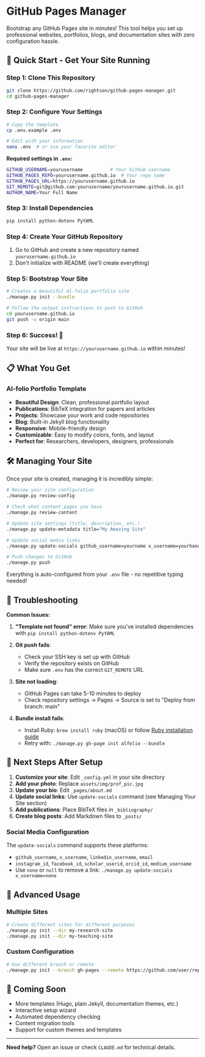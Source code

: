 # GitHub Pages Manager

Bootstrap any GitHub Pages site in minutes! This tool helps you set up professional websites, portfolios, blogs, and documentation sites with zero configuration hassle.

## 🚀 Quick Start - Get Your Site Running

### Step 1: Clone This Repository
```bash
git clone https://github.com/rightson/github-pages-manager.git
cd github-pages-manager
```

### Step 2: Configure Your Settings
```bash
# Copy the template
cp .env.example .env

# Edit with your information
nano .env  # or use your favorite editor
```

**Required settings in `.env`:**
```bash
GITHUB_USERNAME=yourusername          # Your GitHub username
GITHUB_PAGES_REPO=yourusername.github.io  # Your repo name
GITHUB_PAGES_URL=https://yourusername.github.io
GIT_REMOTE=git@github.com:yourusername/yourusername.github.io.git
AUTHOR_NAME=Your Full Name
```

### Step 3: Install Dependencies
```bash
pip install python-dotenv PyYAML
```

### Step 4: Create Your GitHub Repository
1. Go to GitHub and create a new repository named `yourusername.github.io`
2. Don't initialize with README (we'll create everything)

### Step 5: Bootstrap Your Site
```bash
# Creates a beautiful Al-folio portfolio site
./manage.py init --bundle

# Follow the output instructions to push to GitHub
cd yourusername.github.io
git push -u origin main
```

### Step 6: Success! 🎉
Your site will be live at `https://yourusername.github.io` within minutes!

## 📋 What You Get

### Al-folio Portfolio Template
- **Beautiful Design**: Clean, professional portfolio layout
- **Publications**: BibTeX integration for papers and articles
- **Projects**: Showcase your work and code repositories
- **Blog**: Built-in Jekyll blog functionality
- **Responsive**: Mobile-friendly design
- **Customizable**: Easy to modify colors, fonts, and layout
- **Perfect for**: Researchers, developers, designers, professionals

## 🛠️ Managing Your Site

Once your site is created, managing it is incredibly simple:

```bash
# Review your site configuration
./manage.py review-config

# Check what content pages you have
./manage.py review-content

# Update site settings (title, description, etc.)
./manage.py update-metadata title="My Amazing Site"

# Update social media links
./manage.py update-socials github_username=yourname x_username=yourhandle

# Push changes to GitHub
./manage.py push
```

Everything is auto-configured from your `.env` file - no repetitive typing needed!

## 🔧 Troubleshooting

**Common Issues:**

1. **"Template not found" error**: Make sure you've installed dependencies with `pip install python-dotenv PyYAML`

2. **Git push fails**:
   - Check your SSH key is set up with GitHub
   - Verify the repository exists on GitHub
   - Make sure `.env` has the correct `GIT_REMOTE` URL

3. **Site not loading**:
   - GitHub Pages can take 5-10 minutes to deploy
   - Check repository settings → Pages → Source is set to "Deploy from branch: main"

4. **Bundle install fails**:
   - Install Ruby: `brew install ruby` (macOS) or follow [Ruby installation guide](https://www.ruby-lang.org/en/documentation/installation/)
   - Retry with: `./manage.py gh-page init alfolio --bundle`

## 🎯 Next Steps After Setup

1. **Customize your site**: Edit `_config.yml` in your site directory
2. **Add your photo**: Replace `assets/img/prof_pic.jpg`
3. **Update your bio**: Edit `_pages/about.md`
4. **Update social links**: Use `update-socials` command (see Managing Your Site section)
5. **Add publications**: Place BibTeX files in `_bibliography/`
6. **Create blog posts**: Add Markdown files to `_posts/`

### Social Media Configuration

The `update-socials` command supports these platforms:
- `github_username`, `x_username`, `linkedin_username`, `email`
- `instagram_id`, `facebook_id`, `scholar_userid`, `orcid_id`, `medium_username`
- Use `none` or `null` to remove a link: `./manage.py update-socials x_username=none`

## 🚀 Advanced Usage

### Multiple Sites
```bash
# Create different sites for different purposes
./manage.py init --dir my-research-site
./manage.py init --dir my-teaching-site
```

### Custom Configuration
```bash
# Use different branch or remote
./manage.py init --branch gh-pages --remote https://github.com/user/repo.git
```

## 🔮 Coming Soon

- More templates (Hugo, plain Jekyll, documentation themes, etc.)
- Interactive setup wizard
- Automated dependency checking
- Content migration tools
- Support for custom themes and templates

---

**Need help?** Open an issue or check `CLAUDE.md` for technical details.